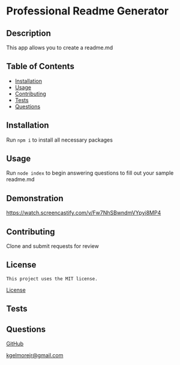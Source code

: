
# **Professional Readme Generator**

## **Description**

This app allows you to create a readme.md 

## **Table of Contents**

- [Installation](#installation)
- [Usage](#usage)
- [Contributing](#contributing)
- [Tests](#tests)
- [Questions](#questions)

## **Installation**

Run 
``
npm i
``
to install all necessary packages
  
## **Usage**

Run 
``
node index
``
to begin answering questions to fill out your sample readme.md

## Demonstration

https://watch.screencastify.com/v/Fw7NhSBwndmVYpyi8MP4

## **Contributing**

Clone and submit requests for review

## License
    
    This project uses the MIT license.
[License](#license)


## **Tests**

  

## **Questions**

[GitHub](https://www.github.com/kge123)

kgelmorejr@gmail.com


